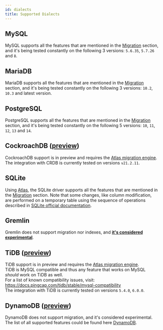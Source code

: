 ```yaml
---
id: dialects
title: Supported Dialects
---
```


## MySQL

MySQL supports all the features that are mentioned in the [Migration](migrate.md) section,
and it's being tested constantly on the following 3 versions: `5.6.35`, `5.7.26` and `8`. 

## MariaDB

MariaDB supports all the features that are mentioned in the [Migration](migrate.md) section,
and it's being tested constantly on the following 3 versions: `10.2`, `10.3` and latest version.

## PostgreSQL

PostgreSQL supports all the features that are mentioned in the [Migration](migrate.md) section,
and it's being tested constantly on the following 5 versions: `10`, `11`, `12`, `13` and `14`.

## CockroachDB **(<ins>preview</ins>)**

CockroachDB support is in preview and requires the [Atlas migration engine](#atlas-integration).  
The integration with CRDB is currently tested on versions `v21.2.11`.

## SQLite

Using [Atlas](https://github.ariga/atlas), the SQLite driver supports all the features that
are mentioned in the [Migration](migrate.md) section. Note that some changes, like column modification,
are performed on a temporary table using the sequence of operations described in [SQLite official documentation](https://www.sqlite.org/lang_altertable.html#otheralter).

## Gremlin

Gremlin does not support migration nor indexes, and **<ins>it's considered experimental</ins>**.

## TiDB **(<ins>preview</ins>)**

TiDB support is in preview and requires the [Atlas migration engine](#atlas-integration).  
TiDB is MySQL compatible and thus any feature that works on MySQL _should_ work on TiDB as well.  
For a list of known compatibility issues, visit: https://docs.pingcap.com/tidb/stable/mysql-compatibility  
The integration with TiDB is currently tested on versions `5.4.0`, `6.0.0`.


## DynamoDB **(<ins>preview</ins>)**

DynamoDB does not support migration, and it's considered experimental. The list of all supported
features could be found here [DynamoDB](../../dialect/dynamodb/README.md).
